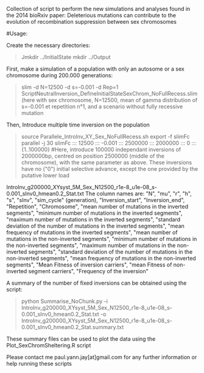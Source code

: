 Collection of script to perform the new simulations and analyses found in the 2014 bioRxiv paper: Deleterious mutations can contribute to the evolution of recombination suppression between sex chromosomes


#Usage:

Create the necessary directories:
>Jmkdir ../InitialState
>mkdir ../Output

First, make a simulation of a population with only an autosome or a sex chromosome during 200.000 generations:
>slim -d N=12500 -d s=-0.001 -d Rep=1 ScriptNeutralInversion_DefineInitialStateSexChrom_NoFullRecess.slim (here with sex chromosome, N=12500, mean of gamma distribution of s=-0.001 et repetition n°1, and a scenario without fully recessive mutation

Then, Introduce multiple time inversion on the population
>source Parallele_IntroInv_XY_Sex_NoFullRecess.sh
>export -f slimFc
>parallel -j 30 slimFc ::: 12500 ::: -0.001 ::: 2500000 ::: 2000000 ::: 0 ::: {1..100000} #Here, introduce 100000 independant inversions of 2000000bp, centred on position 2500000 (middle of the chromosome), with the same parameter as above. These inversions have no ("0") initial selective advance, except the one provided by the putative lower load

IntroInv_g200000_XYsyst_5M_Sex_N12500_r1e-8_u1e-08_s-0.001_sInv0_hmean0.2_Stat.txt
The column names are:
"N", "mu", "r", "h", "s", "sInv", "sim_cycle" (generation), "Inversion_start", "Inversion_end", "Repetition", "Chromosome", "mean number of mutations in the inverted segments", "minimum number of mutations in the inverted segments", "maximum number of mutations in the inverted segments", "standard deviation of the number of mutations in the inverted segments", "mean frequency of mutations in the inverted segments", "mean number of mutations in the non-inverted segments", "minimum number of mutations in the non-inverted segments", "maximum number of mutations in the non-inverted segments", "standard deviation of the number of mutations in the non-inverted segments", "mean frequency of mutations in the non-inverted segments", "Mean Fitness of inversion carriers", "mean Fitness of non-inverted segment carriers", "Frequency of the inversion"

A summary of the number of fixed inversions can be obtained using the script:

>python Summarise_NoChunk.py -i IntroInv_g200000_XYsyst_5M_Sex_N12500_r1e-8_u1e-08_s-0.001_sInv0_hmean0.2_Stat.txt -o IntroInv_g200000_XYsyst_5M_Sex_N12500_r1e-8_u1e-08_s-0.001_sInv0_hmean0.2_Stat.summary.txt

These summary files can be used to plot the data using the Plot_SexChromSheltering.R script

Please contact me paul.yann.jay[at]gmail.com for any further information or help running these scripts
